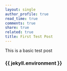```yaml
---
layout: single
author_profile: true
read_time: true
comments: true
share: true
related: true
title: First Test Post
---
```


This is a basic test post

<h3>{{ jekyll.environment }}</h3>